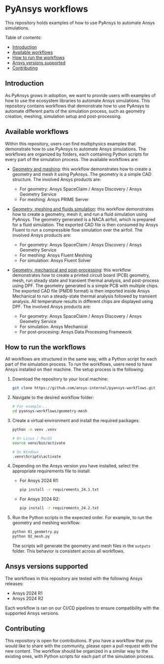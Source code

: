 # PyAnsys workflows

This repository holds examples of how to use PyAnsys to automate Ansys simulations.

Table of contents:
- [Introduction](#introduction)
- [Available workflows](#available-workflows)
- [How to run the workflows](#how-to-run-the-workflows)
- [Ansys versions supported](#ansys-versions-supported)
- [Contributing](#contributing)

## Introduction

As PyAnsys grows in adoption, we want to provide users with examples of how to use the ecosystem libraries
to automate Ansys simulations. This repository contains workflows that demonstrate how to use PyAnsys to
automate different parts of the simulation process, such as geometry creation, meshing, simulation setup and post-processing.

## Available workflows

Within this repository, users can find multiphysics examples that demonstrate how to use PyAnsys
to automate Ansys simulations. The workflows are organized by folders, each containing Python scripts
for every part of the simulation process. The available workflows are:

- [Geometry and meshing](./geometry-mesh): this workflow demonstrates how to create a geometry and mesh
  it using PyAnsys. The geometry is a simple CAD structure. The involved Ansys products are:
    - For geometry: Ansys SpaceClaim / Ansys Discovery / Ansys Geometry Service
    - For meshing: Ansys PRIME Server

- [Geometry, meshing and fluids simulation](./geometry-mesh-fluent): this workflow demonstrates how to
  create a geometry, mesh it, and run a fluid simulation using PyAnsys. The geometry generated is a NACA
  airfoil, which is prepared for a fluid simulation. The exported CAD file is then consumed by Ansys Fluent
  to run a compressible flow simulation over the airfoil. The involved Ansys products are:
    - For geometry: Ansys SpaceClaim / Ansys Discovery / Ansys Geometry Service
    - For meshing: Ansys Fluent Meshing
    - For simulation: Ansys Fluent Solver
- [Geometry, mechanical and post-processing](./geometry-mechanical-dpf): this workflow demonstrates how to
  create a printed circuit board (PCB) geometry, mesh, run steady state and transient thermal analysis,
  and post-process using DPF. The geometry generated is a simple PCB with multiple chips.
  The exported CAD file (PMDB format) is then imported inside Ansys Mechanical
  to run a steady-state thermal analysis followed by transient analysis.
  All temperature results in different chips are displayed using DPF. The involved Ansys products are:
    - For geometry: Ansys SpaceClaim / Ansys Discovery / Ansys Geometry Service
    - For simulation: Ansys Mechanical
    - For post-procesing: Ansys Data Processing Framework

## How to run the workflows

All workflows are structured in the same way, with a Python script for each part of the simulation process.
To run the workflows, users need to have Ansys installed on their machine. The setup process is the following:

1. Download the repository to your local machine:
    ```bash
    git clone https://github.com/ansys-internal/pyansys-workflows.git
    ```

2. Navigate to the desired workflow folder:
    ```bash
    # For example...
    cd pyansys-workflows/geometry-mesh
    ```

3. Create a virtual environment and install the required packages:
    ```bash
    python -m venv .venv

    # On Linux / MacOS
    source venv/bin/activate

    # On Windows
    .venv\Scripts\activate
    ```

4. Depending on the Ansys version you have installed, select the appropriate requirements file to install:
    - For Ansys 2024 R1:
        ```bash
        pip install -r requirements_24.1.txt
        ```

    - For Ansys 2024 R2:
        ```bash
        pip install -r requirements_24.2.txt
        ```

5. Run the Python scripts in the expected order. For example, to run the geometry and meshing workflow:
    ```bash
    python 01_geometry.py
    python 02_mesh.py
    ```

    The scripts will generate the geometry and mesh files in the `outputs` folder. This behavior is consistent
    across all workflows.

## Ansys versions supported

The workflows in this repository are tested with the following Ansys releases:

- Ansys 2024 R1
- Ansys 2024 R2

Each workflow is ran on our CI/CD pipelines to ensure compatibility with the supported Ansys versions.

## Contributing

This repository is open for contributions. If you have a workflow that you would like to share with the community,
please open a pull request with the new content. The workflow should be organized in a similar way to the existing
ones, with Python scripts for each part of the simulation process.

